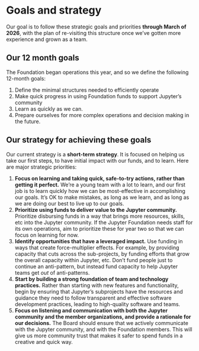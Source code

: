 # Goals and strategy

Our goal is to follow these strategic goals and priorities **through March of 2026**, with the plan of re-visiting this structure once we’ve gotten more experience and grown as a team.

## Our 12 month goals

The Foundation began operations this year, and so we define the following 12-month goals:

1. Define the minimal structures needed to efficiently operate  
2. Make quick progress in using Foundation funds to support Jupyter’s community  
3. Learn as quickly as we can.  
4. Prepare ourselves for more complex operations and decision making in the future.

## Our strategy for achieving these goals

Our current strategy is a **short-term strategy**. It is focused on helping us take our first steps, to have initial impact with our funds, and to learn. Here are major strategic priorities:

1. **Focus on learning and taking quick, safe-to-try actions, rather than getting it perfect.** We’re a young team with a lot to learn, and our first job is to learn quickly how we can be most-effective in accomplishing our goals. It’s OK to make mistakes, as long as we learn, and as long as we are doing our best to live up to our goals.  
2. **Prioritize using funds to deliver value to the Jupyter community.** Prioritize disbursing funds in a way that brings more resources, skills, etc into the Jupyter community. If the Jupyter Foundation needs staff for its own operations, aim to prioritize these for year two so that we can focus on learning for now.  
3. **Identify opportunities that have a leveraged impact.** Use funding in ways that create force-multiplier effects. For example, by providing capacity that cuts across the sub-projects, by funding efforts that grow the overall capacity within Jupyter, etc. Don’t fund people just to continue an anti-pattern, but instead fund capacity to help Jupyter teams get *out* of anti-patterns.
4. **Start by building a strong foundation of team and technology practices.** Rather than starting with new features and functionality, begin by ensuring that Jupyter’s subprojects have the resources and guidance they need to follow transparent and effective software development practices, leading to high-quality software and teams.  
5. **Focus on listening and communication with both the Jupyter community and the member organizations, and provide a rationale for our decisions.** The Board should ensure that we actively communicate with the Jupyter community, and with the Foundation members. This will give us more community trust that makes it safer to spend funds in a creative and quick way.
